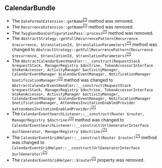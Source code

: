CalendarBundle
--------------
* The `DateFormatExtension::getName`<sup>[[?]](https://github.com/oroinc/OroCalendarBundle/tree/5.0.0-beta.1/Twig/DateFormatExtension.php#L228 "Oro\Bundle\CalendarBundle\Twig\DateFormatExtension::getName")</sup> method was removed.
* The `RecurrenceExtension::getName`<sup>[[?]](https://github.com/oroinc/OroCalendarBundle/tree/5.0.0-beta.1/Twig/RecurrenceExtension.php#L102 "Oro\Bundle\CalendarBundle\Twig\RecurrenceExtension::getName")</sup> method was removed.
* The `TwigSandboxConfigurationPass::process`<sup>[[?]](https://github.com/oroinc/OroCalendarBundle/tree/5.0.0-beta.1/DependencyInjection/Compiler/TwigSandboxConfigurationPass.php#L19 "Oro\Bundle\CalendarBundle\DependencyInjection\Compiler\TwigSandboxConfigurationPass::process")</sup> method was removed.
* The `AbstractStrategy::getFullRecurrencePattern(Recurrence $recurrence, $translationId, $translationParameters)`<sup>[[?]](https://github.com/oroinc/OroCalendarBundle/tree/5.0.0-beta.1/Model/Recurrence/AbstractStrategy.php#L102 "Oro\Bundle\CalendarBundle\Model\Recurrence\AbstractStrategy")</sup> method was changed to `AbstractStrategy::getFullRecurrencePattern(Recurrence $recurrence, $translationId, $translationParameters)`<sup>[[?]](https://github.com/oroinc/OroCalendarBundle/tree/5.0.0-beta.2/Model/Recurrence/AbstractStrategy.php#L102 "Oro\Bundle\CalendarBundle\Model\Recurrence\AbstractStrategy")</sup>
* The `AbstractCalendarEventHandler::__construct(RequestStack $requestStack, ManagerRegistry $doctrine, TokenAccessorInterface $tokenAccessor, ActivityManager $activityManager, CalendarEventManager $calendarEventManager, NotificationManager $notificationManager)`<sup>[[?]](https://github.com/oroinc/OroCalendarBundle/tree/5.0.0-beta.1/Form/Handler/AbstractCalendarEventHandler.php#L36 "Oro\Bundle\CalendarBundle\Form\Handler\AbstractCalendarEventHandler")</sup> method was changed to `AbstractCalendarEventHandler::__construct(RequestStack $requestStack, ManagerRegistry $doctrine, TokenAccessorInterface $tokenAccessor, ActivityManager $activityManager, CalendarEventManager $calendarEventManager, NotificationManager $notificationManager, AttendeesInvitationEnabledProvider $attendeesInvitationEnabledProvider)`<sup>[[?]](https://github.com/oroinc/OroCalendarBundle/tree/5.0.0-beta.2/Form/Handler/AbstractCalendarEventHandler.php#L30 "Oro\Bundle\CalendarBundle\Form\Handler\AbstractCalendarEventHandler")</sup>
* The `CalendarEventSearchListener::__construct(Router $router, ManagerRegistry $doctrine)`<sup>[[?]](https://github.com/oroinc/OroCalendarBundle/tree/5.0.0-beta.1/EventListener/CalendarEventSearchListener.php#L24 "Oro\Bundle\CalendarBundle\EventListener\CalendarEventSearchListener")</sup> method was changed to `CalendarEventSearchListener::__construct(UrlGeneratorInterface $urlGenerator, ManagerRegistry $doctrine)`<sup>[[?]](https://github.com/oroinc/OroCalendarBundle/tree/5.0.0-beta.2/EventListener/CalendarEventSearchListener.php#L23 "Oro\Bundle\CalendarBundle\EventListener\CalendarEventSearchListener")</sup>
* The `CalendarEventGridHelper::__construct(Router $router)`<sup>[[?]](https://github.com/oroinc/OroCalendarBundle/tree/5.0.0-beta.1/Datagrid/CalendarEventGridHelper.php#L14 "Oro\Bundle\CalendarBundle\Datagrid\CalendarEventGridHelper")</sup> method was changed to `CalendarEventGridHelper::__construct(UrlGeneratorInterface $urlGenerator)`<sup>[[?]](https://github.com/oroinc/OroCalendarBundle/tree/5.0.0-beta.2/Datagrid/CalendarEventGridHelper.php#L17 "Oro\Bundle\CalendarBundle\Datagrid\CalendarEventGridHelper")</sup>
* The `CalendarEventGridHelper::$router`<sup>[[?]](https://github.com/oroinc/OroCalendarBundle/tree/5.0.0-beta.1/Datagrid/CalendarEventGridHelper.php#L12 "Oro\Bundle\CalendarBundle\Datagrid\CalendarEventGridHelper::$router")</sup> property was removed.
